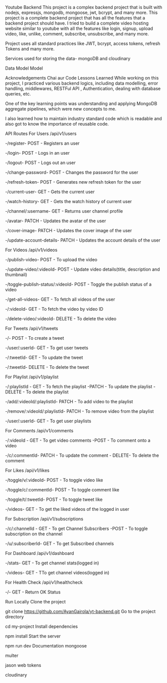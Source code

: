 Youtube Backend
This project is a complex backend project that is built with nodejs, expressjs, mongodb, mongoose, jwt, bcrypt, and many more. This project is a complete backend project that has all the features that a backend project should have. I tried to build a complete video hosting website similar to youtube with all the features like login, signup, upload video, like, unlike, comment, subscribe, unsubscribe, and many more.

Project uses all standard practices like JWT, bcrypt, access tokens, refresh Tokens and many more.

Services used for storing the data- mongoDB and cloudinary

Data Model
Model

Acknowledgements
Chai aur Code
Lessons Learned
While working on this project, I practiced various backend logics, including data modelling, error handling, middlewares, RESTFul API , Authentication, dealing with database queries, etc.

One of the key learning points was understanding and applying MongoDB aggregate pipelines, which were new concepts to me.

I also learned how to maintain industry standard code which is readable and also got to know the importance of reusable code.

API Routes
For Users
/api/v1/users

-/register- POST - Registers an user

-/login- POST - Logs in an user

-/logout- POST - Logs out an user

-/change-password- POST - Changes the password for the user

-/refresh-token- POST - Generates new refresh token for the user

-/current-user- GET - Gets the current user

-/watch-history- GET - Gets the watch history of current user

-/channel/:username- GET - Returns user channel profile

-/avatar- PATCH - Updates the avatar of the user

-/cover-image- PATCH - Updates the cover image of the user

-/update-account-details- PATCH - Updates the account details of the user

For Videos
/api/v1/videos

-/publish-video- POST - To upload the video

-/update-video/:videoId- POST - Update video details(title, description and thumbnail)

-/toggle-publish-status/:videoId- POST - Toggle the publish status of a video

-/get-all-videos- GET - To fetch all videos of the user

-/:videoId- GET - To fetch the video by video ID

-/delete-video/:videoId- DELETE - To delete the video

For Tweets
/api/v1/tweets

-/- POST - To create a tweet

-/user/:userId- GET - To get user tweets

-/:tweetId- GET - To update the tweet

-/:tweetId- DELETE - To delete the tweet

For Playlist
/api/v1/playlist

-/:playlistId - GET - To fetch the playlist -PATCH - To update the playlist -DELETE - To delete the playlist

-/add/:videoId/:playlistId- PATCH - To add video to the playlist

-/remove/:videoId/:playlistId- PATCH - To remove video from the playlist

-/user/:userId- GET - To get user playlists

For Comments
/api/v1/comments

-/:videoId - GET - To get video comments -POST - To comment onto a video

-/c/:commentId- PATCH - To update the comment - DELETE- To delete the comment

For Likes
/api/v1/likes

-/toggle/v/:videoId- POST - To toggle video like

-/toggle/c/:commentId- POST - To toggle comment like

-/toggle/t/:tweetId- POST - To toggle tweet like

-/videos- GET - To get the liked videos of the logged in user

For Subscription
/api/v1/subscriptions

-/c/:channelId - GET - To get Channel Subscribers -POST - To toggle subscription on the channel

-/u/:subscriberId- GET - To get Subscribed channels

For Dashboard
/api/v1/dashboard

-/stats- GET - To get channel stats(logged in)

-/videos- GET - TTo get channel videos(logged in)

For Health Check
/api/v1/healthcheck

-/- GET - Return OK Status

Run Locally
Clone the project

  git clone https://github.com/AyanGairola/yt-backend.git
Go to the project directory

  cd my-project
Install dependencies

  npm install
Start the server

  npm run dev
Documentation
mongoose

multer

jason web tokens

cloudinary
